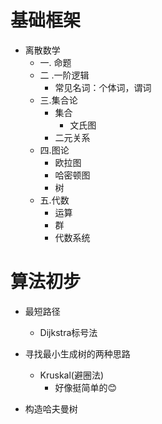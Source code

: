 # 基础框架
- 离散数学
	- 一. 命题
	- 二 .一阶逻辑
		- 常见名词：个体词，谓词
	- 三.集合论
		- 集合
			- 文氏图
		- 二元关系
	- 四.图论
		- 欧拉图
		- 哈密顿图
		- 树
	- 五.代数
		- 运算
		- 群
		- 代数系统




# 算法初步

- 最短路径
	- Dijkstra标号法
- 寻找最小生成树的两种思路
	- Kruskal(避圈法)
		- 好像挺简单的😊



- 构造哈夫曼树





